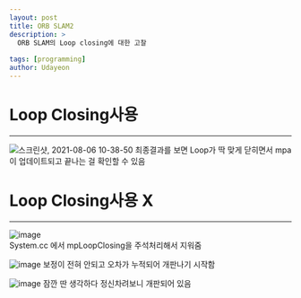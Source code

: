 ```yaml
---
layout: post
title: ORB SLAM2
description: >
  ORB SLAM의 Loop closing에 대한 고찰
  
tags: [programming]
author: Udayeon
---
```


# Loop Closing사용
* * *
![스크린샷, 2021-08-06 10-38-50](https://user-images.githubusercontent.com/69246778/128442884-360769c3-5ec1-4d16-90f9-157fadaf7bba.png)
최종결과를 보면 Loop가 딱 맞게 닫히면서 mpa이 업데이트되고 끝나는 걸 확인할 수 있음


# Loop Closing사용 X
* * *

![image](https://user-images.githubusercontent.com/69246778/128443710-69b37c19-bd49-4873-b9eb-31fdc2ab446f.png)   
System.cc 에서 mpLoopClosing을 주석처리해서 지워줌

![image](https://user-images.githubusercontent.com/69246778/128443903-23f72cf0-2cb6-47fa-811f-b318c1487d73.png)
보정이 전혀 안되고 오차가 누적되어 개판나기 시작함

![image](https://user-images.githubusercontent.com/69246778/128444181-c5701853-1a05-4def-bafe-4d9fe0388984.png)
잠깐 딴 생각하다 정신차려보니 개판되어 있음 

